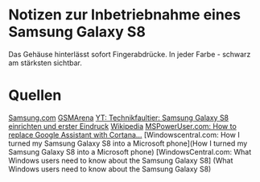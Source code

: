 # Notizen zur Inbetriebnahme eines Samsung Galaxy S8  

Das Gehäuse hinterlässt sofort Fingerabdrücke. In jeder Farbe - schwarz am stärksten sichtbar.

# Quellen

[Samsung.com](https://www.samsung.com/global/galaxy/galaxy-s8/specs/)
[GSMArena](https://www.android.com/phones/samsung-galaxy-s8/)
[YT: Technikfaultier: Samsung Galaxy S8 einrichten und erster Eindruck](https://www.youtube.com/watch?v=onKkXv2oJX8)
[Wikipedia](https://en.wikipedia.org/wiki/Samsung_Galaxy_S8)
[MSPowerUser.com: How to replace Google Assistant with Cortana...](https://mspoweruser.com/replace-google-assistant-cortana-galaxy-s8-android-phones/)
[Windowscentral.com: How I turned my Samsung Galaxy S8 into a Microsoft phone](How I turned my Samsung Galaxy S8 into a Microsoft phone)
[WindowsCentral.com: What Windows users need to know about the Samsung Galaxy S8]
(What Windows users need to know about the Samsung Galaxy S8)
